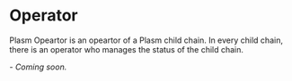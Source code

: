 # Operator

Plasm Opeartor is an opeartor of a Plasm child chain. In every child chain, there is an operator who manages the status of the child chain.

_- Coming soon._

